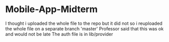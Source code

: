 # Mobile-App-Midterm

I thought i uploaded the whole file to the repo but it did not so i reuploaded the whole file on a separate branch 'master'
Professor said that this was ok and would not be late
The auth file is in lib/provider 
